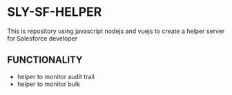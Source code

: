 # SLY-SF-HELPER
This is repository using javascript nodejs and vuejs to create a helper server for Salesforce developer

## FUNCTIONALITY

- helper to monitor audit trail
- helper to monitor bulk